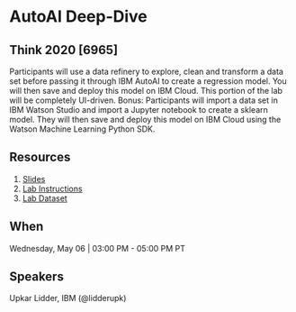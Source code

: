 # AutoAI Deep-Dive
## Think 2020 [6965]

Participants will use a data refinery to explore, clean and transform a data set before passing it through IBM AutoAI to create a regression model. You will then save and deploy this model on IBM Cloud. This portion of the lab will be completely UI-driven. Bonus: Participants will import a data set in IBM Watson Studio and import a Jupyter notebook to create a sklearn model. They will then save and deploy this model on IBM Cloud using the Watson Machine Learning Python SDK.

## Resources
1. [Slides](assets/slides/WatsonAutoAI-lab.pdf)
2. [Lab Instructions](assets/lab/WatsonAutoAI-lab.pdf.pdf)
3. [Lab Dataset](assets/lab/customer_churn.csv)
   

## When
Wednesday, May 06 | 03:00 PM - 05:00 PM PT

## Speakers
Upkar Lidder, IBM (@lidderupk)

